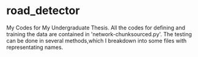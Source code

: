 # road_detector
My Codes for My Undergraduate Thesis. All the codes for defining and training the data are contained in 'network-chunksourced.py'.
The testing can be done in several methods,which I breakdown into some files with representating names.
